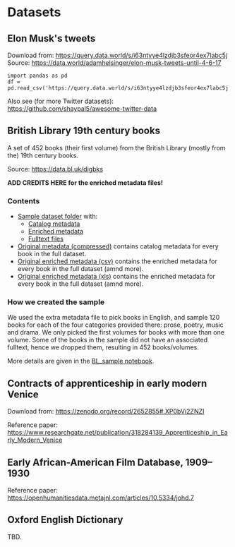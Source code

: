 # Datasets

## Elon Musk's tweets

Download from: https://query.data.world/s/i63ntyye4lzdjb3sfeor4ex7labc5j
Source: https://data.world/adamhelsinger/elon-musk-tweets-until-4-6-17

```
import pandas as pd
df = pd.read_csv('https://query.data.world/s/i63ntyye4lzdjb3sfeor4ex7labc5j')
```

Also see (for more Twitter datasets): https://github.com/shaypal5/awesome-twitter-data

## British Library 19th century books

A set of 452 books (their first volume) from the British Library (mostly from the) 19th century books.

Source: https://data.bl.uk/digbks

**ADD CREDITS HERE for the enriched metadata files!**

### Contents

* [Sample dataset folder](bl_books/sample) with:
    - [Catalog metadata](bl_books/sample/book_data_sample.json)
    - [Enriched metadata](bl_books/sample/MicrosoftBooks_filtered_list_sample.csv)
    - [Fulltext files](bl_books/sample/full_texts)
* [Original metadata (compressed)](bl_books/book_metadata.zip) contains catalog metadata for every book in the full dataset.
* [Original enriched metadata (csv)](bl_books/MicrosoftBooks_filtered_list.csv) contains the enriched metadata for every book in the full dataset (amnd more).
* [Original enriched metadata (xls)](bl_books/MicrosoftBooks_filtered_list.xls) contains the enriched metadata for every book in the full dataset (amnd more).

### How we created the sample

We used the extra metadata file to pick books in English, and sample 120 books for each of the four categories provided there: prose, poetry, music and drama. We only picked the first volumes for books with more than one volume. Some of the books in the sample did not have an associated fulltext, hence we dropped them, resulting in 452 books/volumes. 

More details are given in the [BL_sample notebook](bl_books/BL_sample.ipynb).

## Contracts of apprenticeship in early modern Venice

Download from: https://zenodo.org/record/2652855#.XP0bVi2ZNZI

Reference paper: https://www.researchgate.net/publication/318284139_Apprenticeship_in_Early_Modern_Venice

## Early African-American Film Database, 1909–1930

Reference paper: https://openhumanitiesdata.metajnl.com/articles/10.5334/johd.7

## Oxford English Dictionary

TBD.
